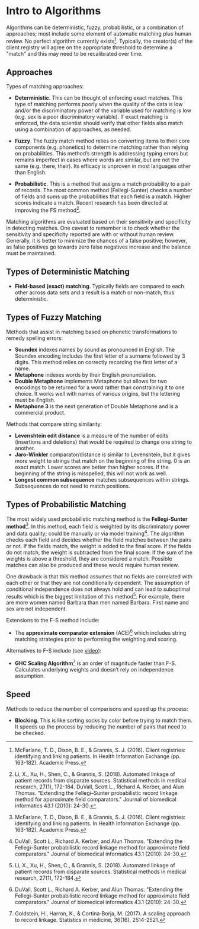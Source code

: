 # Intro to Algorithms

Algorithms can be deterministic, fuzzy, probabilistic, or a combination of approaches; most include some element of automatic matching plus human review. No perfect algorithm currently exists[^1]. Typically, the creator(s) of the client registry will agree on the appropriate threshold to determine a "match" and this may need to be recalibrated over time.

## Approaches

Types of matching approaches:

* **Deterministic**. This can be thought of enforcing exact matches. This type of matching performs poorly when the quality of the data is low and/or the discriminatory power of the variable used for matching is low (e.g. sex is a poor discriminatory variable). If exact matching is enforced, the data scientist should verify that other fields also match using a combination of approaches, as needed.

* **Fuzzy**. The fuzzy match method relies on converting items to their core components (e.g. phonetics) to determine matching rather than relying on probabilities. This method’s strength is addressing typing errors but remains imperfect in cases where words are similar, but are not the same (e.g. there, their). Its efficacy is unproven in most languages other than English.

* **Probabilistic**. This is a method that assigns a match probability to a pair of records. The most common method (Fellegi-Sunter) checks a number of fields and sums up the probabilities that each field is a match. Higher scores indicate a match. Recent research has been directed at improving the FS method[^2].

Matching algorithms are evaluated based on their sensitivity and specificity in detecting matches. One caveat to remember is to check whether the sensitivity and specificity reported are with or without human review. Generally, it is better to minimize the chances of a false positive; however, as false positives go towards zero false negatives increase and the balance must be maintained.


## Types of Deterministic Matching

* **Field-based (exact) matching**. Typically fields are compared to each other across data sets and a result is a match or non-match, thus deterministic.

## Types of Fuzzy Matching

Methods that assist in matching based on phonetic transformations to remedy spelling errors:

* **Soundex** indexes names by sound as pronounced in English. The Soundex encoding includes the first letter of a surname followed by 3 digits. This method relies on correctly recording the first letter of a name.
* **Metaphone** indexes words by their English pronunciation.
* **Double Metaphone** implements Metaphone but allows for two encodings to be returned for a word rather than constraining it to one choice. It works well with names of various origins, but the lettering must be English.
* **Metaphone 3** is the next generation of Double Metaphone and is a commercial product. 

Methods that compare string similarity:

* **Levenshtein edit distance** is a measure of the number of edits (insertions and deletions) that would be required to change one string to another.
* **Jaro-Winkler** comparator/distance is similar to Levenshtein, but it gives more weight to strings that match on the beginning of the string. 0 is an exact match. Lower scores are better than higher scores. If the beginning of the string is misspelled, this will not work as well.
* **Longest common subsequence** matches subsequences within strings. Subsequences do not need to match positions.

## Types of Probabilistic Matching

The most widely used probabilistic matching method is the **Fellegi-Sunter method**[^3]. In this method, each field is weighted by its discriminatory power and data quality; could be manually or via model training[^4]. The algorithm checks each field and decides whether the field matches between the pairs or not. If the fields match, the weight is added to the final score. If the fields do not match, the weight is subtracted from the final score. If the sum of the weights is above a threshold, they are considered a match. Possible matches can also be produced and these would require human review.

One drawback is that this method assumes that no fields are correlated with each other or that they are not conditionally dependent. The assumption of conditional independence does not always hold and can lead to suboptimal results which is the biggest limitation of this method[^5]. For example, there are more women named Barbara than men named Barbara. First name and sex are not independent. 

Extensions to the F-S method include: 

* The **approximate comparator extension** (ACE)[^6] which includes string matching strategies prior to performing the weighting and scoring.

Alternatives to F-S include (see [video](https://www.youtube.com/watch?v=5zY8FfAIyOg)):

* **GHC Scaling Algorithm**[^7] is an order of magnitude faster than F-S. Calculates underlying weights and doesn’t rely on independence assumption.

## Speed

Methods to reduce the number of comparisons and speed up the process:

* **Blocking**. This is like sorting socks by color before trying to match them. It speeds up the process by reducing the number of pairs that need to be checked.

[^1]: McFarlane, T. D., Dixon, B. E., & Grannis, S. J. (2016). Client registries: identifying and linking patients. In Health Information Exchange (pp. 163-182). Academic Press.

[^2]: Li, X., Xu, H., Shen, C., & Grannis, S. (2018). Automated linkage of patient records from disparate sources. Statistical methods in medical research, 27(1), 172-184. DuVall, Scott L., Richard A. Kerber, and Alun Thomas. "Extending the Fellegi–Sunter probabilistic record linkage method for approximate field comparators." Journal of biomedical informatics 43.1 (2010): 24-30.

[^3]: McFarlane, T. D., Dixon, B. E., & Grannis, S. J. (2016). Client registries: identifying and linking patients. In Health Information Exchange (pp. 163-182). Academic Press.

[^4]: DuVall, Scott L., Richard A. Kerber, and Alun Thomas. "Extending the Fellegi–Sunter probabilistic record linkage method for approximate field comparators." Journal of biomedical informatics 43.1 (2010): 24-30.

[^5]: Li, X., Xu, H., Shen, C., & Grannis, S. (2018). Automated linkage of patient records from disparate sources. Statistical methods in medical research, 27(1), 172-184.

[^6]: DuVall, Scott L., Richard A. Kerber, and Alun Thomas. "Extending the Fellegi–Sunter probabilistic record linkage method for approximate field comparators." Journal of biomedical informatics 43.1 (2010): 24-30. 

[^7]: Goldstein, H., Harron, K., & Cortina‐Borja, M. (2017). A scaling approach to record linkage. Statistics in medicine, 36(16), 2514-2521.

